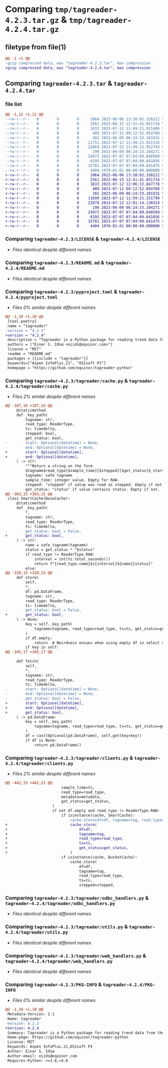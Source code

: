 # Comparing `tmp/tagreader-4.2.3.tar.gz` & `tmp/tagreader-4.2.4.tar.gz`

## filetype from file(1)

```diff
@@ -1 +1 @@
-gzip compressed data, was "tagreader-4.2.3.tar", max compression
+gzip compressed data, was "tagreader-4.2.4.tar", max compression
```

## Comparing `tagreader-4.2.3.tar` & `tagreader-4.2.4.tar`

### file list

```diff
@@ -1,12 +1,12 @@
--rw-r--r--   0        0        0     1064 2023-06-06 13:10:02.326221 tagreader-4.2.3/LICENSE
--rw-r--r--   0        0        0     2561 2023-06-15 12:41:41.851734 tagreader-4.2.3/README.md
--rw-r--r--   0        0        0     1633 2023-07-12 11:49:21.921486 tagreader-4.2.3/pyproject.toml
--rw-r--r--   0        0        0      409 2023-07-12 09:12:52.054768 tagreader-4.2.3/tagreader/__init__.py
--rw-r--r--   0        0        0      282 2023-06-09 06:24:33.101915 tagreader-4.2.3/tagreader/__version__.py
--rw-r--r--   0        0        0    11751 2023-07-12 11:49:21.922116 tagreader-4.2.3/tagreader/cache.py
--rw-r--r--   0        0        0    22664 2023-07-12 11:49:21.922743 tagreader-4.2.3/tagreader/clients.py
--rw-r--r--   0        0        0      198 2023-06-09 06:24:33.104271 tagreader-4.2.3/tagreader/logger.py
--rw-r--r--   0        0        0    24973 2023-07-07 07:04:09.640569 tagreader-4.2.3/tagreader/odbc_handlers.py
--rw-r--r--   0        0        0     8193 2023-07-07 07:04:09.641056 tagreader-4.2.3/tagreader/utils.py
--rw-r--r--   0        0        0    32781 2023-07-07 07:04:09.641475 tagreader-4.2.3/tagreader/web_handlers.py
--rw-r--r--   0        0        0     4404 1970-01-01 00:00:00.000000 tagreader-4.2.3/PKG-INFO
+-rw-r--r--   0        0        0     1064 2023-06-06 13:10:02.326221 tagreader-4.2.4/LICENSE
+-rw-r--r--   0        0        0     2561 2023-06-15 12:41:41.851734 tagreader-4.2.4/README.md
+-rw-r--r--   0        0        0     1633 2023-07-12 12:06:22.847778 tagreader-4.2.4/pyproject.toml
+-rw-r--r--   0        0        0      409 2023-07-12 09:12:52.054768 tagreader-4.2.4/tagreader/__init__.py
+-rw-r--r--   0        0        0      282 2023-06-09 06:24:33.101915 tagreader-4.2.4/tagreader/__version__.py
+-rw-r--r--   0        0        0    11699 2023-07-12 11:59:21.151799 tagreader-4.2.4/tagreader/cache.py
+-rw-r--r--   0        0        0    22878 2023-07-12 12:01:14.138324 tagreader-4.2.4/tagreader/clients.py
+-rw-r--r--   0        0        0      198 2023-06-09 06:24:33.104271 tagreader-4.2.4/tagreader/logger.py
+-rw-r--r--   0        0        0    24973 2023-07-07 07:04:09.640569 tagreader-4.2.4/tagreader/odbc_handlers.py
+-rw-r--r--   0        0        0     8193 2023-07-07 07:04:09.641056 tagreader-4.2.4/tagreader/utils.py
+-rw-r--r--   0        0        0    32781 2023-07-07 07:04:09.641475 tagreader-4.2.4/tagreader/web_handlers.py
+-rw-r--r--   0        0        0     4404 1970-01-01 00:00:00.000000 tagreader-4.2.4/PKG-INFO
```

### Comparing `tagreader-4.2.3/LICENSE` & `tagreader-4.2.4/LICENSE`

 * *Files identical despite different names*

### Comparing `tagreader-4.2.3/README.md` & `tagreader-4.2.4/README.md`

 * *Files identical despite different names*

### Comparing `tagreader-4.2.3/pyproject.toml` & `tagreader-4.2.4/pyproject.toml`

 * *Files 0% similar despite different names*

```diff
@@ -1,10 +1,10 @@
 [tool.poetry]
 name = "tagreader"
-version = "4.2.3"
+version = "4.2.4"
 description = "Tagreader is a Python package for reading trend data from the OSIsoft PI and Aspen Infoplus.21 IMS systems."
 authors = ["Einar S. Idsø <eiids@equinor.com>"]
 license = "MIT"
 readme = "README.md"
 packages = [{include = "tagreader"}]
 keywords=["Aspen InfoPlus.21", "OSIsoft PI"]
 homepage = "https://github.com/equinor/tagreader-python"
```

### Comparing `tagreader-4.2.3/tagreader/cache.py` & `tagreader-4.2.4/tagreader/cache.py`

 * *Files 2% similar despite different names*

```diff
@@ -107,16 +107,16 @@
     @staticmethod
     def _key_path(
         tagname: str,
         read_type: ReaderType,
         ts: timedelta,
         stepped: bool,
         get_status: bool,
-        start: Optional[datetime] = None,
-        end: Optional[datetime] = None,
+        start: Optional[datetime],
+        end: Optional[datetime],
     ) -> str:
         """Return a string on the form
         $tagname$read_type[$sample_time][$stepped][$get_status]$_start_end
         tagname: safe tagname
         sample_time: integer value. Empty for RAW.
         stepped: "stepped" if value was read as stepped. Empty if not.
         get_status: "status" if value contains status. Empty if not.
@@ -303,15 +303,15 @@
 class SmartCache(BaseCache):
     @staticmethod
     def _key_path(
         *,
         tagname: str,
         read_type: ReaderType,
         ts: timedelta,
-        get_status: bool = False,
+        get_status: bool,
     ) -> str:
         name = safe_tagname(tagname)
         status = get_status * "$status"
         if read_type != ReaderType.RAW:
             interval = int(ts.total_seconds())
             return f"{read_type.name}$s{interval}${name}{status}"
         else:
@@ -320,15 +320,15 @@
     def store(
         self,
         *,
         df: pd.DataFrame,
         tagname: str,
         read_type: ReaderType,
         ts: timedelta,
-        get_status: bool = False,
+        get_status: bool,
     ) -> None:
         key = self._key_path(
             tagname=tagname, read_type=read_type, ts=ts, get_status=get_status
         )
         if df.empty:
             return  # Weirdness ensues when using empty df in select statement below
         if key in self:
@@ -345,17 +345,17 @@
 
     def fetch(
         self,
         *,
         tagname: str,
         read_type: ReaderType,
         ts: timedelta,
-        start: Optional[datetime] = None,
-        end: Optional[datetime] = None,
-        get_status: bool = False,
+        start: Optional[datetime],
+        end: Optional[datetime],
+        get_status: bool,
     ) -> pd.DataFrame:
         key = self._key_path(
             tagname=tagname, read_type=read_type, ts=ts, get_status=get_status
         )
         df = cast(Optional[pd.DataFrame], self.get(key=key))
         if df is None:
             return pd.DataFrame()
```

### Comparing `tagreader-4.2.3/tagreader/clients.py` & `tagreader-4.2.4/tagreader/clients.py`

 * *Files 2% similar despite different names*

```diff
@@ -442,15 +442,21 @@
                         sample_time=ts,
                         read_type=read_type,
                         metadata=metadata,
                         get_status=get_status,
                     )
                     if not df.empty and read_type != ReaderType.RAW:
                         if isinstance(cache, SmartCache):
-                            cache.store(df=df, tagname=tag, read_type=read_type, ts=ts)
+                            cache.store(
+                                df=df,
+                                tagname=tag,
+                                read_type=read_type,
+                                ts=ts,
+                                get_status=get_status,
+                            )
                         if isinstance(cache, BucketCache):
                             cache.store(
                                 df=df,
                                 tagname=tag,
                                 read_type=read_type,
                                 ts=ts,
                                 stepped=stepped,
```

### Comparing `tagreader-4.2.3/tagreader/odbc_handlers.py` & `tagreader-4.2.4/tagreader/odbc_handlers.py`

 * *Files identical despite different names*

### Comparing `tagreader-4.2.3/tagreader/utils.py` & `tagreader-4.2.4/tagreader/utils.py`

 * *Files identical despite different names*

### Comparing `tagreader-4.2.3/tagreader/web_handlers.py` & `tagreader-4.2.4/tagreader/web_handlers.py`

 * *Files identical despite different names*

### Comparing `tagreader-4.2.3/PKG-INFO` & `tagreader-4.2.4/PKG-INFO`

 * *Files 0% similar despite different names*

```diff
@@ -1,10 +1,10 @@
 Metadata-Version: 2.1
 Name: tagreader
-Version: 4.2.3
+Version: 4.2.4
 Summary: Tagreader is a Python package for reading trend data from the OSIsoft PI and Aspen Infoplus.21 IMS systems.
 Home-page: https://github.com/equinor/tagreader-python
 License: MIT
 Keywords: Aspen InfoPlus.21,OSIsoft PI
 Author: Einar S. Idsø
 Author-email: eiids@equinor.com
 Requires-Python: >=3.8,<4.0
```

